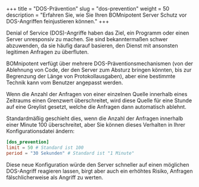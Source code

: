 +++
title = "DOS-Prävention"
slug = "dos-prevention"
weight = 50
description = "Erfahren Sie, wie Sie Ihren BOMnipotent Server Schutz vor DOS-Angriffen feinjustieren können."
+++

Denial of Service (DOS)-Angriffe haben das Ziel, ein Programm oder einen Server unresponsiv zu machen. Sie sind bekanntermaßen schwer abzuwenden, da sie häufig darauf basieren, den Dienst mit ansonsten legitimen Anfragen zu überfluten.

BOMnipotent verfügt über mehrere DOS-Präventionsmechanismen (von der Ablehnung von Code, der den Server zum Absturz bringen könnten, bis zur Begrenzung der Länge von Protokollausgaben), aber eine bestimmte Technik kann vom Benutzer angepasst werden.

Wenn die Anzahl der Anfragen von einer einzelnen Quelle innerhalb eines Zeitraums einen Grenzwert überschreitet, wird diese Quelle für eine Stunde auf eine Greylist gesetzt, welche die Anfragen dann automatisch ablehnt.

Standardmäßig geschieht dies, wenn die Anzahl der Anfragen innerhalb einer Minute 100 überschreitet, aber Sie können dieses Verhalten in Ihrer Konfigurationsdatei ändern:
```toml
[dos_prevention]
limit = 50 # Standard ist 100
period = "30 Sekunden" # Standard ist "1 Minute"
```

Diese neue Konfiguration würde den Server schneller auf einen möglichen DOS-Angriff reagieren lassen, birgt aber auch ein erhöhtes Risiko, Anfragen fälschlicherweise als Angriff zu werten.
